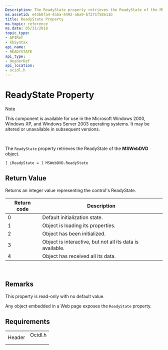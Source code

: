 ```yaml
---
Description: The ReadyState property retrieves the ReadyState of the MSWebDVD object.
ms.assetid: e43b0fa4-4a5a-4492-a6a9-bf271f58e11b
title: ReadyState Property
ms.topic: reference
ms.date: 05/31/2018
topic_type: 
- APIRef
- kbSyntax
api_name: 
- READYSTATE
api_type: 
- HeaderDef
api_location: 
- ocidl.h
---
```


# ReadyState Property

> [!Note]  
> This component is available for use in the Microsoft Windows 2000, Windows XP, and Windows Server 2003 operating systems. It may be altered or unavailable in subsequent versions.

 

The `ReadyState` property retrieves the ReadyState of the **MSWebDVD** object.

``` syntax
[ iReadyState = ] MSWebDVD.ReadyState
```

## Return Value

Returns an integer value representing the control's ReadyState.



| Return code | Description                                               |
|-------------|-----------------------------------------------------------|
| 0           | Default initialization state.                             |
| 1           | Object is loading its properties.                         |
| 2           | Object has been initialized.                              |
| 3           | Object is interactive, but not all its data is available. |
| 4           | Object has received all its data.                         |



 

## Remarks

This property is read-only with no default value.

Any object embedded in a Web page exposes the `ReadyState` property.

## Requirements



|                   |                                                                                    |
|-------------------|------------------------------------------------------------------------------------|
| Header<br/> | <dl> <dt>Ocidl.h</dt> </dl> |



 

 




